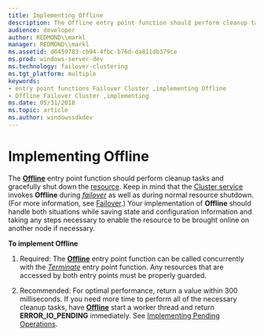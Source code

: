 ```yaml
---
title: Implementing Offline
description: The Offline entry point function should perform cleanup tasks and gracefully shut down the resource.
audience: developer
author: REDMOND\\markl
manager: REDMOND\\markl
ms.assetid: d6459783-cb94-4fbc-b76d-da811db379ce
ms.prod: windows-server-dev
ms.technology: failover-clustering
ms.tgt_platform: multiple
keywords:
- entry point functions Failover Cluster ,implementing Offline
- Offline Failover Cluster ,implementing
ms.date: 05/31/2018
ms.topic: article
ms.author: windowssdkdev
---
```


# Implementing Offline

The [**Offline**](/windows/previous-versions/ResApi/nc-resapi-poffline_routine?branch=master) entry point function should perform cleanup tasks and gracefully shut down the [resource](resources.md). Keep in mind that the [Cluster service](cluster-service.md) invokes **Offline** during [*failover*](f-gly.md#-wolf-failover-gly) as well as during normal resource shutdown. (For more information, see [Failover](failover.md).) Your implementation of **Offline** should handle both situations while saving state and configuration information and taking any steps necessary to enable the resource to be brought online on another node if necessary.

**To implement Offline**

1.  Required: The [**Offline**](/windows/previous-versions/ResApi/nc-resapi-poffline_routine?branch=master) entry point function can be called concurrently with the [*Terminate*](/windows/previous-versions/ResApi/nc-resapi-pterminate_routine?branch=master) entry point function. Any resources that are accessed by both entry points must be properly guarded.

2.  Recommended: For optimal performance, return a value within 300 milliseconds. If you need more time to perform all of the necessary cleanup tasks, have [**Offline**](/windows/previous-versions/ResApi/nc-resapi-poffline_routine?branch=master) start a worker thread and return **ERROR\_IO\_PENDING** immediately. See [Implementing Pending Operations](implementing-pending-operations.md).

 

 




